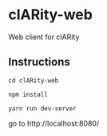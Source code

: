 # clARity-web
Web client for clARity


## Instructions
`cd clARity-web`

`npm install`

`yarn run dev-server`

go to http://localhost:8080/